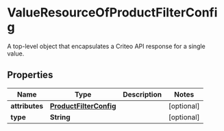 

# ValueResourceOfProductFilterConfig

A top-level object that encapsulates a Criteo API response for a single value.

## Properties

| Name | Type | Description | Notes |
|------------ | ------------- | ------------- | -------------|
|**attributes** | [**ProductFilterConfig**](ProductFilterConfig.md) |  |  [optional] |
|**type** | **String** |  |  [optional] |



